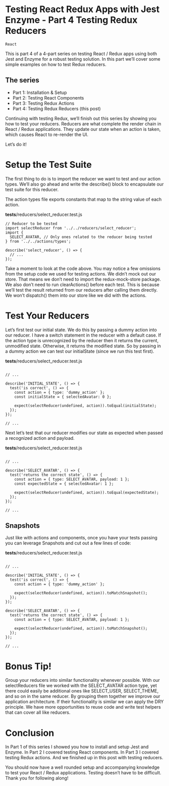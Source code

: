 # Testing React   Redux Apps with Jest   Enzyme - Part 4  Testing Redux Reducers

```React```

This is part 4 of a 4-part series on testing React / Redux apps using both Jest and Enzyme for a robust testing solution. In this part we’ll cover some simple examples on how to test Redux reducers.


## The series


- Part 1: Installation & Setup
- Part 2: Testing React Components
- Part 3: Testing Redux Actions
- Part 4: Testing Redux Reducers (this post)

Continuing with testing Redux, we’ll finish out this series by showing you how to test your reducers. Reducers are what complete the render chain in React / Redux applications. They update our state when an action is taken, which causes React to re-render the UI.


Let’s do it!


# Setup the Test Suite


The first thing to do is to import the reducer we want to test and our action types. We’ll also go ahead and write the describe() block to encapsulate our test suite for this reducer.



The action types file exports constants that map to the string value of each action.

__tests__/reducers/select_reducer.test.js
```
// Reducer to be tested
import selectReducer from '../../reducers/select_reducer';
import {
  SELECT_AVATAR, // Only ones related to the reducer being tested
} from '../../actions/types';

describe('select_reducer', () => {
  // ...
});

```


Take a moment to look at the code above. You may notice a few omissions from the setup code we used for testing actions. We didn’t mock out our store. That means we don’t need to import the redux-mock-store package. We also don’t need to run clearActions() before each test. This is because we’ll test the result returned from our reducers after calling them directly. We won’t dispatch() them into our store like we did with the actions.


# Test Your Reducers


Let’s first test our initial state. We do this by passing a dummy action into our reducer. I have a switch statement in the reducer with a default case. If the action type is unrecognized by the reducer then it returns the current, unmodified state. Otherwise, it returns the modified state. So by passing in a dummy action we can test our initialState (since we run this test first).


__tests__/reducers/select_reducer.test.js
```

// ...

describe('INITIAL_STATE', () => {
  test('is correct', () => {
    const action = { type: 'dummy_action' };
    const initialState = { selectedAvatar: 0 };

    expect(selectReducer(undefined, action)).toEqual(initialState);
  });
});

// ...

```


Next let’s test that our reducer modifies our state as expected when passed a recognized action and payload.


__tests__/reducers/select_reducer.test.js
```

// ...

describe('SELECT_AVATAR', () => {
  test('returns the correct state', () => {
    const action = { type: SELECT_AVATAR, payload: 1 };
    const expectedState = { selectedAvatar: 1 };

    expect(selectReducer(undefined, action)).toEqual(expectedState);
  });
});

// ...

```


## Snapshots


Just like with actions and components, once you have your tests passing you can leverage Snapshots and cut out a few lines of code:


__tests__/reducers/select_reducer.test.js
```

// ...

describe('INITIAL_STATE', () => {
  test('is correct', () => {
    const action = { type: 'dummy_action' };

    expect(selectReducer(undefined, action)).toMatchSnapshot();
  });
});

describe('SELECT_AVATAR', () => {
  test('returns the correct state', () => {
    const action = { type: SELECT_AVATAR, payload: 1 };

    expect(selectReducer(undefined, action)).toMatchSnapshot();
  });
});

// ...

```


# Bonus Tip!


Group your reducers into similar functionality whenever possible. With our selectReducers file we worked with the SELECT_AVATAR action type, yet there could easily be additional ones like SELECT_USER, SELECT_THEME, and so on in the same reducer. By grouping them together we improve our application architecture. If their functionality is similar we can apply the DRY principle. We have more opportunities to reuse code and write test helpers that can cover all like reducers.


# Conclusion


In Part 1 of this series I showed you how to install and setup Jest and Enzyme. In Part 2 I covered testing React components. In Part 3 I covered testing Redux actions. And we finished up in this post with testing reducers.


You should now have a well rounded setup and accompanying knowledge to test your React / Redux applications. Testing doesn’t have to be difficult. Thank you for following along!


